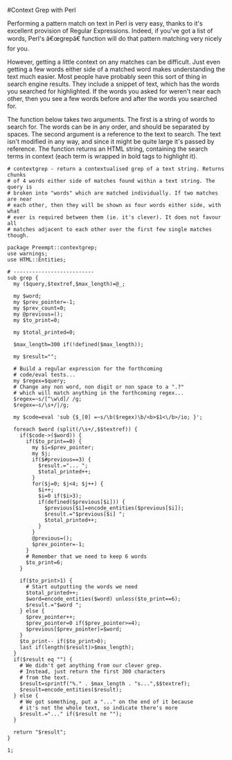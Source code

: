 #Context Grep with Perl

Performing a pattern match on text in Perl is very easy, thanks to it's excellent provision of Regular Expressions. Indeed, if you've got a list of words, Perl's â€œgrepâ€ function will do that pattern matching very nicely for you.

However, getting a little context on any matches can be difficult. Just even getting a few words either side of a matched word makes understanding the text much easier. Most people have probably seen this sort of thing in search engine results. They include a snippet of text, which has the words you searched for highlighted. If the words you asked for weren't near each other, then you see a few words before and after the words you searched for.

The function below takes two arguments. The first is a string of words to search for. The words can be in any order, and should be separated by spaces. The second argument is a reference to the text to search. The text isn't modified in any way, and since it might be quite large it's passed by reference. The function returns an HTML string, containing the search terms in context (each term is wrapped in bold tags to highlight it).
```
# contextgrep - return a contextualised grep of a text string. Returns chunks
# of 4 words either side of matches found within a text string. The query is
# broken into "words" which are matched individually. If two matches are near
# each other, then they will be shown as four words either side, with what
# ever is required between them (ie. it's clever). It does not favour all
# matches adjacent to each other over the first few single matches though.

package Preempt::contextgrep;
use warnings;
use HTML::Entities;

# --------------------------
sub grep {
  my ($query,$textref,$max_length)=@_;

  my $word;
  my $prev_pointer=-1;
  my $prev_count=0;
  my @previous=();
  my $to_print=0;

  my $total_printed=0;

  $max_length=300 if(!defined($max_length));

  my $result="";

  # Build a regular expression for the forthcoming
  # code/eval tests...
  my $regex=$query;
  # Change any non word, non digit or non space to a ".?"
  # which will match anything in the forthcoming regex...
  $regex=~s/[^\w\d]/ /g;
  $regex=~s/\s+/|/g;

  my $code=eval 'sub {$_[0] =~s/\b($regex)\b/<b>$1<\/b>/io; }';

  foreach $word (split(/\s+/,$$textref)) {
    if($code->($word)) {
      if($to_print==0) {
        my $i=$prev_pointer;
        my $j;
        if($#previous==3) {
          $result.="... ";
          $total_printed++;
        }
        for($j=0; $j<4; $j++) {
          $i++;
          $i=0 if($i>3);
          if(defined($previous[$i])) {
            $previous[$i]=encode_entities($previous[$i]);
            $result.="$previous[$i] ";
            $total_printed++;
          }
        }
        @previous=();
        $prev_pointer=-1;
      }
      # Remember that we need to keep 6 words
      $to_print=6;
    }

    if($to_print>1) {
      # Start outputting the words we need
      $total_printed++;
      $word=encode_entities($word) unless($to_print==6);
      $result.="$word ";
    } else {
      $prev_pointer++;
      $prev_pointer=0 if($prev_pointer>=4);
      $previous[$prev_pointer]=$word;
    }
    $to_print-- if($to_print>0);
    last if(length($result)>$max_length);
  }
  if($result eq "") {
    # We didn't get anything from our clever grep.
    # Instead, just return the first 300 characters
    # from the text.
    $result=sprintf("%." . $max_length . "s...",$$textref);
    $result=encode_entities($result);
  } else {
    # We got something, put a "..." on the end of it because
    # it's not the whole text, so indicate there's more
    $result.="..." if($result ne "");
  }

  return "$result";
}

1;
```
